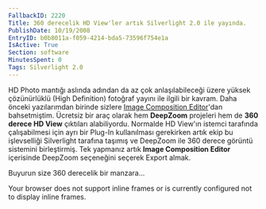 ```yaml
---
FallbackID: 2220
Title: 360 derecelik HD View'ler artık Silverlight 2.0 ile yayında.
PublishDate: 10/19/2008
EntryID: b0b8011a-f059-4214-bda5-73596f754e1a
IsActive: True
Section: software
MinutesSpent: 0
Tags: Silverlight 2.0
---
```

HD Photo mantığı aslında adından da az çok anlaşılabileceği üzere yüksek
çözünürlüklü (High Definition) fotoğraf yayını ile ilgili bir kavram.
Daha önceki yazılarımdan birinde sizlere [Image Composition
Editor](http://daron.yondem.com/tr/post/10a48f93-2f5b-439f-ab64-c8402f6c1246)'dan
bahsetmiştim. Ücretsiz bir araç olarak hem **DeepZoom** projeleri hem de
**360 derece HD View** çıktıları alabiliyordu. Normalde HD View'ın
istemci tarafında çalışabilmesi için ayrı bir Plug-In kullanılması
gerekirken artık ekip bu işlevselliği Silverlight tarafına taşımış ve
DeepZoom ile 360 derece görüntü sistemini birleştirmiş. Tek yapmanız
artık **Image Composition Editor** içerisinde DeepZoom seçeneğini
seçerek Export almak.

Buyurun size 360 derecelik bir manzara...

Your browser does not support inline frames or is currently configured
not to display inline frames.



